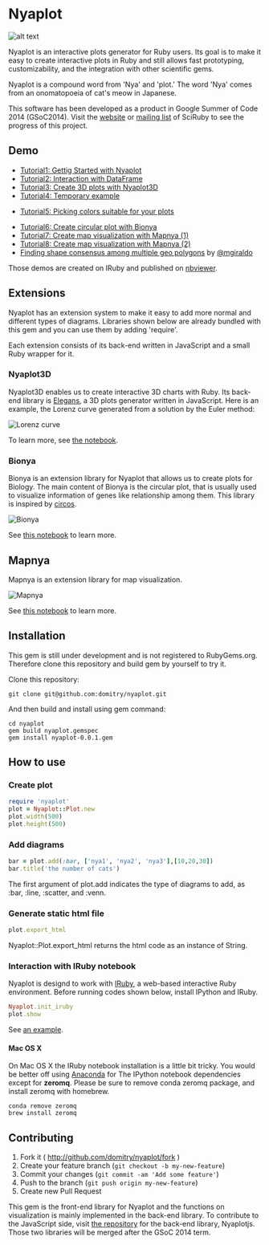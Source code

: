# Nyaplot
![alt text](https://dl.dropboxusercontent.com/u/47978121/gsoc/nya_top.png)

Nyaplot is an interactive plots generator for Ruby users. Its goal is to make it easy to create interactive plots in Ruby and still allows fast prototyping, customizability, and the integration with other scientific gems.

Nyaplot is a compound word from 'Nya' and 'plot.' The word 'Nya' comes from an onomatopoeia of cat's meow in Japanese.

This software has been developed as a product in Google Summer of Code 2014 (GSoC2014). Visit the [website]((http://sciruby.com/blog/)) or [mailing list](https://groups.google.com/forum/#!forum/sciruby-dev) of SciRuby to see the progress of this project.

## Demo

+ [Tutorial1: Gettig Started with Nyaplot](http://nbviewer.ipython.org/github/domitry/Nyaplot/blob/master/examples/notebook/Introduction.ipynb)
+ [Tutorial2: Interaction with DataFrame](http://nbviewer.ipython.org/github/domitry/Nyaplot/blob/master/examples/notebook/Interaction_with_DataFrame.ipynb)
+ [Tutorial3: Create 3D plots with Nyaplot3D](http://nbviewer.ipython.org/github/domitry/Nyaplot/blob/master/examples/notebook/3DPlot.ipynb)
+ [Tutorial4: Temporary example](http://nbviewer.ipython.org/github/domitry/nyaplot-example/blob/master/line.ipynb)
* [Tutorial5: Picking colors suitable for your plots](http://nbviewer.ipython.org/github/domitry/nyaplot/blob/master/examples/notebook/Colors.ipynb)
+ [Tutorial6: Create circular plot with Bionya](http://nbviewer.ipython.org/github/domitry/nyaplot/blob/master/examples/notebook/Bionya.ipynb)
+ [Tutorial7: Create map visualization with Mapnya (1)](http://nbviewer.ipython.org/github/domitry/nyaplot/blob/master/examples/notebook/Mapnya.ipynb)
+ [Tutorial8: Create map visualization with Mapnya (2)](http://nbviewer.ipython.org/github/domitry/nyaplot/blob/master/examples/notebook/Mapnya2.ipynb)
+ [Finding shape consensus among multiple geo polygons](http://nbviewer.ipython.org/gist/mgiraldo/a68b53175ce5892531bc) by [@mgiraldo](https://github.com/mgiraldo)

Those demos are created on IRuby and published on [nbviewer](http://nbviewer.ipython.org/).

## Extensions

Nyaplot has an extension system to make it easy to add more normal and different types of diagrams.
Libraries shown below are already bundled with this gem and you can use them by adding 'require'.

Each extension consists of its back-end written in JavaScript and a small Ruby wrapper for it. 

### Nyaplot3D

Nyaplot3D enables us to create interactive 3D charts with Ruby.
Its back-end library is [Elegans](https://github.com/domitry/elegans), a 3D plots generator written in JavaScript.
Here is an example, the Lorenz curve generated from a solution by the Euler method:

![Lorenz curve](https://dl.dropboxusercontent.com/u/47978121/gsoc/nyaplot3d_top.png)

To learn more, see [the notebook](http://nbviewer.ipython.org/github/domitry/Nyaplot/blob/master/examples/notebook/3DPlot.ipynb).

### Bionya

Bionya is an extension library for Nyaplot that allows us to create plots for Biology. The main content of Bionya is the circular plot, that is usually used to visualize information of genes like relationship among them. This library is inspired by [circos](http://circos.ca/).

![Bionya](https://dl.dropboxusercontent.com/u/47978121/gsoc/bionya_top.png)

See [this notebook](http://nbviewer.ipython.org/github/domitry/nyaplot/blob/master/examples/notebook/Bionya.ipynb) to learn more.

## Mapnya

Mapnya is an extension library for map visualization.

![Mapnya](https://dl.dropboxusercontent.com/u/47978121/gsoc/mapnya_top.png)

See [this notebook](http://nbviewer.ipython.org/github/domitry/nyaplot/blob/master/examples/notebook/Mapnya.ipynb) to learn more.

## Installation

This gem is still under development and is not registered to RubyGems.org. Therefore clone this repository and build gem by yourself to try it.

Clone this repository:

    git clone git@github.com:domitry/nyaplot.git
    
And then build and install using gem command:

    cd nyaplot
    gem build nyaplot.gemspec
    gem install nyaplot-0.0.1.gem


<!--
Add this line to your application's Gemfile:

    gem 'nyaplot'

And then execute:

    $ bundle

Or install it yourself as:

    $ gem install nyaplot
-->

## How to use
### Create plot
```ruby
require 'nyaplot'
plot = Nyaplot::Plot.new
plot.width(500)
plot.height(500)
```

### Add diagrams
```ruby
bar = plot.add(:bar, ['nya1', 'nya2', 'nya3'],[10,20,30])
bar.title('the number of cats')
```
The first argument of plot.add indicates the type of diagrams to add, as :bar, :line, :scatter, and :venn.

### Generate static html file
```ruby
plot.export_html
```
Nyaplot::Plot.export_html returns the html code as an instance of String.

### Interaction with IRuby notebook
Nyaplot is designd to work with [IRuby](https://github.com/minad/iruby), a web-based interactive Ruby environment. Before running codes shown below, install IPython and IRuby.

```ruby
Nyaplot.init_iruby
plot.show
```
See [an example](http://nbviewer.ipython.org/github/domitry/Nyaplot/blob/master/examples/notebook/Introduction.ipynb). 

#### Mac OS X

On Mac OS X the IRuby notebook installation is a little bit tricky.
You would be better off using [Anaconda](https://store.continuum.io/cshop/anaconda/) for The IPython notebook dependencies except for **zeromq**.
Please be sure to remove conda zeromq package, and install zeromq with homebrew.

```shell
conda remove zeromq
brew install zeromq
```


## Contributing

1. Fork it ( http://github.com/domitry/nyaplot/fork )
2. Create your feature branch (`git checkout -b my-new-feature`)
3. Commit your changes (`git commit -am 'Add some feature'`)
4. Push to the branch (`git push origin my-new-feature`)
5. Create new Pull Request

This gem is the front-end library for Nyaplot and the functions on visualization is mainly implemented in the back-end library. To contribute to the JavaScript side, visit [the repository](https://github.com/domitry/Nyaplotjs) for the back-end library, Nyaplotjs. Those two libraries will be merged after the GSoC 2014 term.